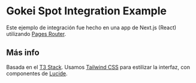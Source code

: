 # Gokei Spot Integration Example

Este ejemplo de integración fue hecho en una app de Next.js (React) utilizando [Pages Router](https://nextjs.org/docs/pages).

## Más info
Basada en el [T3 Stack](https://create.t3.gg/).
Usamos [Tailwind CSS](https://tailwindcss.com/) para estilizar la interfaz, con componentes de [Lucide](https://lucide.dev/).
